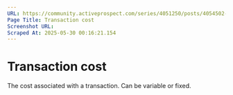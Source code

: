 ```yaml
---
URL: https://community.activeprospect.com/series/4051250/posts/4054502-activeprospect-product-glossary
Page Title: Transaction cost
Screenshot URL: 
Scraped At: 2025-05-30 00:16:21.154
---
```


# Transaction cost

The cost associated with a transaction. Can be variable or fixed.